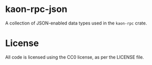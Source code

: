 kaon-rpc-json
====================

A collection of JSON-enabled data types used in the `kaon-rpc` crate.

# License

All code is licensed using the CC0 license, as per the LICENSE file.